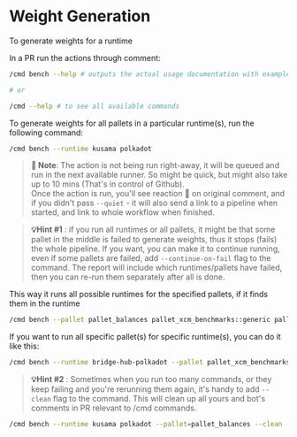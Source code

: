 # Weight Generation

To generate weights for a runtime

In a PR run the actions through comment:

```sh
/cmd bench --help # outputs the actual usage documentation with examples and supported runtimes

# or

/cmd --help # to see all available commands
```

To generate weights for all pallets in a particular runtime(s), run the following command:
```sh
/cmd bench --runtime kusama polkadot
```

> **📝 Note**: The action is not being run right-away, it will be queued and run in the next available runner. So might be quick, but might also take up to 10 mins (That's in control of Github).  
Once the action is run, you'll see reaction 👀 on original comment, and if you didn't pass `--quiet` - it will also send a link to a pipeline when started, and link to whole workflow when finished.

> **💡Hint #1** : if you run all runtimes or all pallets, it might be that some pallet in the middle is failed to generate weights, thus it stops (fails) the whole pipeline. 
> If you want, you can make it to continue running, even if some pallets are failed, add `--continue-on-fail` flag to the command. The report will include which runtimes/pallets have failed, then you can re-run them separately after all is done. 

This way it runs all possible runtimes for the specified pallets, if it finds them in the runtime
```sh 
/cmd bench --pallet pallet_balances pallet_xcm_benchmarks::generic pallet_xcm_benchmarks::fungible
```

If you want to run all specific pallet(s) for specific runtime(s), you can do it like this:
```sh
/cmd bench --runtime bridge-hub-polkadot --pallet pallet_xcm_benchmarks::generic pallet_xcm_benchmarks::fungible
```


> **💡Hint #2** : Sometimes when you run too many commands, or they keep failing and you're rerunning them again, it's handy to add `--clean` flag to the command. This will clean up all yours and bot's comments in PR relevant to /cmd commands.

```sh
/cmd bench --runtime kusama polkadot --pallet=pallet_balances --clean --continue-on-fail
```
